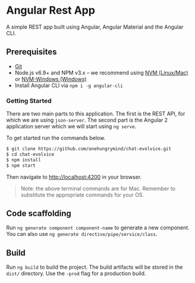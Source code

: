 # Angular Rest App

A simple REST app built using Angular, Angular Material and the Angular CLI.

## Prerequisites
- [Git](https://git-scm.com/book/en/v2/Getting-Started-Installing-Git)
- Node.js v6.9+ and NPM v3.x – we recommend using [NVM (Linux/Mac)](https://github.com/creationix/nvm) or [NVM-Windows (Windows)](https://github.com/coreybutler/nvm-windows)
- Install Angular CLI via `npm i -g angular-cli`

### Getting Started

There are two main parts to this application. The first is the REST API, for which we are using `json-server`. The second part is the Angular 2 application server which we will start using `ng serve`.  

To get started run the commands below.

```bash
$ git clone https://github.com/onehungrymind/chat-evolvice.git
$ cd chat-evolvice
$ npm install
$ npm start
```

Then navigate to [http://localhost:4200](http://localhost:4200/#/items) in your browser.

> Note: the above terminal commands are for Mac. Remember to substitute the appropriate commands for your OS.

## Code scaffolding

Run `ng generate component component-name` to generate a new component. You can also use `ng generate directive/pipe/service/class`.

## Build

Run `ng build` to build the project. The build artifacts will be stored in the `dist/` directory. Use the `-prod` flag for a production build.


